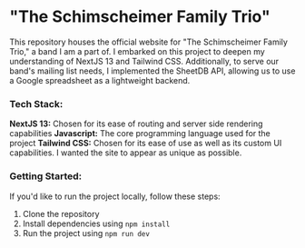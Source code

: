 # "The Schimscheimer Family Trio"

This repository houses the official website for "The Schimscheimer Family Trio," a band I am a part of. I embarked on this project to deepen my understanding of NextJS 13 and Tailwind CSS. Additionally, to serve our band's mailing list needs, I implemented the SheetDB API, allowing us to use a Google spreadsheet as a lightweight backend.


### Tech Stack:
**NextJS 13:** Chosen for its ease of routing and server side rendering capabilities
**Javascript:** The core programming language used for the project
**Tailwind CSS:** Chosen for its ease of use as well as its custom UI capabilities. I wanted the site to appear as unique as possible.

### Getting Started:

If you'd like to run the project locally, follow these steps:

1) Clone the repository
2) Install dependencies using `npm install`
3) Run the project using `npm run dev`




